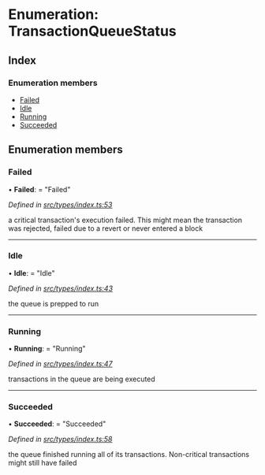 # Enumeration: TransactionQueueStatus

## Index

### Enumeration members

* [Failed](types.transactionqueuestatus.md#failed)
* [Idle](types.transactionqueuestatus.md#idle)
* [Running](types.transactionqueuestatus.md#running)
* [Succeeded](types.transactionqueuestatus.md#succeeded)

## Enumeration members

###  Failed

• **Failed**: = "Failed"

*Defined in [src/types/index.ts:53](https://github.com/PolymathNetwork/polymesh-sdk/blob/6d34df1/src/types/index.ts#L53)*

a critical transaction's execution failed.
This might mean the transaction was rejected,
failed due to a revert or never entered a block

___

###  Idle

• **Idle**: = "Idle"

*Defined in [src/types/index.ts:43](https://github.com/PolymathNetwork/polymesh-sdk/blob/6d34df1/src/types/index.ts#L43)*

the queue is prepped to run

___

###  Running

• **Running**: = "Running"

*Defined in [src/types/index.ts:47](https://github.com/PolymathNetwork/polymesh-sdk/blob/6d34df1/src/types/index.ts#L47)*

transactions in the queue are being executed

___

###  Succeeded

• **Succeeded**: = "Succeeded"

*Defined in [src/types/index.ts:58](https://github.com/PolymathNetwork/polymesh-sdk/blob/6d34df1/src/types/index.ts#L58)*

the queue finished running all of its transactions. Non-critical transactions
might still have failed

